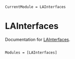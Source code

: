 ```@meta
CurrentModule = LAInterfaces
```

# LAInterfaces

Documentation for [LAInterfaces](https://github.com/grahamstark/LAInterfaces.jl).

```@index
```

```@autodocs
Modules = [LAInterfaces]
```
